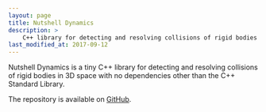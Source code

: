 ```yaml
---
layout: page
title: Nutshell Dynamics
description: >
    C++ library for detecting and resolving collisions of rigid bodies in 3D space
last_modified_at: 2017-09-12
---
```


Nutshell Dynamics is a tiny C++ library for detecting and resolving collisions of rigid
bodies in 3D space with no dependencies other than the C++ Standard Library.

The repository is available on [GitHub][].

[GitHub]: https://github.com/meribold/nutshell_dynamics
